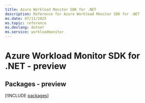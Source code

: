 ```yaml
---
title: Azure Workload Monitor SDK for .NET
description: Reference for Azure Workload Monitor SDK for .NET
ms.date: 07/11/2025
ms.topic: reference
ms.devlang: dotnet
ms.service: workloadmonitor
---
```

# Azure Workload Monitor SDK for .NET - preview
## Packages - preview
[!INCLUDE [packages](workload-monitor-index.md)]